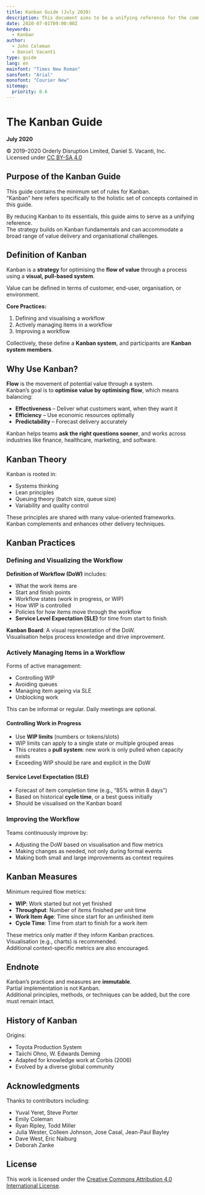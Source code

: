 ```yaml
---
title: Kanban Guide (July 2020)
description: This document aims to be a unifying reference for the community by offering the minimal guidance for Kanban. Depending on the context, various approaches can complement Kanban, allowing it to accommodate the full spectrum of value delivery and organizational challenges.
date: 2020-07-01T09:00:00Z
keywords:
  - Kanban
author:
  - John Coleman
  - Daniel Vacanti
type: guide
lang: en
mainfont: "Times New Roman"
sansfont: "Arial"
monofont: "Courier New"
sitemap:
  priority: 0.6
---
```


# The Kanban Guide

**July 2020**

© 2019–2020 Orderly Disruption Limited, Daniel S. Vacanti, Inc.  
Licensed under [CC BY-SA 4.0](https://creativecommons.org/licenses/by-sa/4.0/)

## Purpose of the Kanban Guide

This guide contains the minimum set of rules for Kanban.  
“Kanban” here refers specifically to the holistic set of concepts contained in this guide.

By reducing Kanban to its essentials, this guide aims to serve as a unifying reference.  
The strategy builds on Kanban fundamentals and can accommodate a broad range of value delivery and organisational challenges.

## Definition of Kanban

Kanban is a **strategy** for optimising the **flow of value** through a process using a **visual, pull-based system**.

Value can be defined in terms of customer, end-user, organisation, or environment.

**Core Practices:**

1. Defining and visualising a workflow
2. Actively managing items in a workflow
3. Improving a workflow

Collectively, these define a **Kanban system**, and participants are **Kanban system members**.

## Why Use Kanban?

**Flow** is the movement of potential value through a system.  
Kanban’s goal is to **optimise value by optimising flow**, which means balancing:

- **Effectiveness** – Deliver what customers want, when they want it
- **Efficiency** – Use economic resources optimally
- **Predictability** – Forecast delivery accurately

Kanban helps teams **ask the right questions sooner**, and works across industries like finance, healthcare, marketing, and software.

## Kanban Theory

Kanban is rooted in:

- Systems thinking
- Lean principles
- Queuing theory (batch size, queue size)
- Variability and quality control

These principles are shared with many value-oriented frameworks.  
Kanban complements and enhances other delivery techniques.

## Kanban Practices

### Defining and Visualizing the Workflow

**Definition of Workflow (DoW)** includes:

- What the work items are
- Start and finish points
- Workflow states (work in progress, or WIP)
- How WIP is controlled
- Policies for how items move through the workflow
- **Service Level Expectation (SLE)** for time from start to finish

**Kanban Board**: A visual representation of the DoW.  
Visualisation helps process knowledge and drive improvement.

### Actively Managing Items in a Workflow

Forms of active management:

- Controlling WIP
- Avoiding queues
- Managing item ageing via SLE
- Unblocking work

This can be informal or regular. Daily meetings are optional.

#### Controlling Work in Progress

- Use **WIP limits** (numbers or tokens/slots)
- WIP limits can apply to a single state or multiple grouped areas
- This creates a **pull system**: new work is only pulled when capacity exists
- Exceeding WIP should be rare and explicit in the DoW

#### Service Level Expectation (SLE)

- Forecast of item completion time (e.g., “85% within 8 days”)
- Based on historical **cycle time**, or a best guess initially
- Should be visualised on the Kanban board

### Improving the Workflow

Teams continuously improve by:

- Adjusting the DoW based on visualisation and flow metrics
- Making changes as needed, not only during formal events
- Making both small and large improvements as context requires

## Kanban Measures

Minimum required flow metrics:

- **WIP**: Work started but not yet finished
- **Throughput**: Number of items finished per unit time
- **Work Item Age**: Time since start for an unfinished item
- **Cycle Time**: Time from start to finish for a work item

These metrics only matter if they inform Kanban practices.  
Visualisation (e.g., charts) is recommended.  
Additional context-specific metrics are also encouraged.

## Endnote

Kanban’s practices and measures are **immutable**.  
Partial implementation is not Kanban.  
Additional principles, methods, or techniques can be added, but the core must remain intact.

## History of Kanban

Origins:

- Toyota Production System
- Taiichi Ohno, W. Edwards Deming
- Adapted for knowledge work at Corbis (2006)
- Evolved by a diverse global community

## Acknowledgments

Thanks to contributors including:

- Yuval Yeret, Steve Porter
- Emily Coleman
- Ryan Ripley, Todd Miller
- Julia Wester, Colleen Johnson, Jose Casal, Jean-Paul Bayley
- Dave West, Eric Naiburg
- Deborah Zanke

## License

This work is licensed under the [Creative Commons Attribution 4.0 International License](https://creativecommons.org/licenses/by/4.0/).
